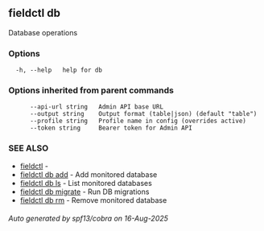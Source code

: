 ## fieldctl db

Database operations

### Options

```
  -h, --help   help for db
```

### Options inherited from parent commands

```
      --api-url string   Admin API base URL
      --output string    Output format (table|json) (default "table")
      --profile string   Profile name in config (overrides active)
      --token string     Bearer token for Admin API
```

### SEE ALSO

* [fieldctl](fieldctl.md)	 - 
* [fieldctl db add](fieldctl_db_add.md)	 - Add monitored database
* [fieldctl db ls](fieldctl_db_ls.md)	 - List monitored databases
* [fieldctl db migrate](fieldctl_db_migrate.md)	 - Run DB migrations
* [fieldctl db rm](fieldctl_db_rm.md)	 - Remove monitored database

###### Auto generated by spf13/cobra on 16-Aug-2025
